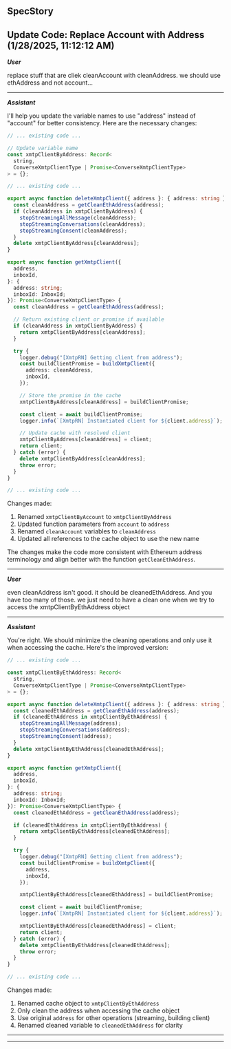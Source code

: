 ## SpecStory

## Update Code: Replace Account with Address (1/28/2025, 11:12:12 AM)

_**User**_

replace stuff that are cliek cleanAccount with cleanAddress. we should use ethAddress and not account...

---

_**Assistant**_

I'll help you update the variable names to use "address" instead of "account" for better consistency. Here are the necessary changes:

```typescript:utils/xmtpRN/client/client.ts
// ... existing code ...

// Update variable name
const xmtpClientByAddress: Record<
  string,
  ConverseXmtpClientType | Promise<ConverseXmtpClientType>
> = {};

// ... existing code ...

export async function deleteXmtpClient({ address }: { address: string }) {
  const cleanAddress = getCleanEthAddress(address);
  if (cleanAddress in xmtpClientByAddress) {
    stopStreamingAllMessage(cleanAddress);
    stopStreamingConversations(cleanAddress);
    stopStreamingConsent(cleanAddress);
  }
  delete xmtpClientByAddress[cleanAddress];
}

export async function getXmtpClient({
  address,
  inboxId,
}: {
  address: string;
  inboxId: InboxId;
}): Promise<ConverseXmtpClientType> {
  const cleanAddress = getCleanEthAddress(address);

  // Return existing client or promise if available
  if (cleanAddress in xmtpClientByAddress) {
    return xmtpClientByAddress[cleanAddress];
  }

  try {
    logger.debug("[XmtpRN] Getting client from address");
    const buildClientPromise = buildXmtpClient({
      address: cleanAddress,
      inboxId,
    });

    // Store the promise in the cache
    xmtpClientByAddress[cleanAddress] = buildClientPromise;

    const client = await buildClientPromise;
    logger.info(`[XmtpRN] Instantiated client for ${client.address}`);

    // Update cache with resolved client
    xmtpClientByAddress[cleanAddress] = client;
    return client;
  } catch (error) {
    delete xmtpClientByAddress[cleanAddress];
    throw error;
  }
}

// ... existing code ...
```

Changes made:
1. Renamed `xmtpClientByAccount` to `xmtpClientByAddress`
2. Updated function parameters from `account` to `address`
3. Renamed `cleanAccount` variables to `cleanAddress`
4. Updated all references to the cache object to use the new name

The changes make the code more consistent with Ethereum address terminology and align better with the function `getCleanEthAddress`.

---

_**User**_

even cleanAddress isn't good. it should be cleanedEthAddress. And you have too many of those. we just need to have a clean one when we try to access the xmtpClientByEthAddress object

---

_**Assistant**_

You're right. We should minimize the cleaning operations and only use it when accessing the cache. Here's the improved version:

```typescript:utils/xmtpRN/client/client.ts
// ... existing code ...

const xmtpClientByEthAddress: Record<
  string,
  ConverseXmtpClientType | Promise<ConverseXmtpClientType>
> = {};

export async function deleteXmtpClient({ address }: { address: string }) {
  const cleanedEthAddress = getCleanEthAddress(address);
  if (cleanedEthAddress in xmtpClientByEthAddress) {
    stopStreamingAllMessage(address);
    stopStreamingConversations(address);
    stopStreamingConsent(address);
  }
  delete xmtpClientByEthAddress[cleanedEthAddress];
}

export async function getXmtpClient({
  address,
  inboxId,
}: {
  address: string;
  inboxId: InboxId;
}): Promise<ConverseXmtpClientType> {
  const cleanedEthAddress = getCleanEthAddress(address);

  if (cleanedEthAddress in xmtpClientByEthAddress) {
    return xmtpClientByEthAddress[cleanedEthAddress];
  }

  try {
    logger.debug("[XmtpRN] Getting client from address");
    const buildClientPromise = buildXmtpClient({
      address,
      inboxId,
    });

    xmtpClientByEthAddress[cleanedEthAddress] = buildClientPromise;

    const client = await buildClientPromise;
    logger.info(`[XmtpRN] Instantiated client for ${client.address}`);

    xmtpClientByEthAddress[cleanedEthAddress] = client;
    return client;
  } catch (error) {
    delete xmtpClientByEthAddress[cleanedEthAddress];
    throw error;
  }
}

// ... existing code ...
```

Changes made:
1. Renamed cache object to `xmtpClientByEthAddress`
2. Only clean the address when accessing the cache object
3. Use original `address` for other operations (streaming, building client)
4. Renamed cleaned variable to `cleanedEthAddress` for clarity

---



---

